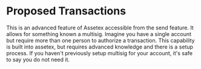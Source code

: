 # Proposed Transactions

This is an advanced feature of Assetex accessible from the send feature. It allows for something known a multisig. Imagine you have a single account but require more than one person to authorize a transaction. This capability is built into assetex, but requires advanced knowledge and there is a setup process. If you haven't previously setup multisig for your account, it's safe to say you do not need it.
